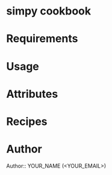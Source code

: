 # simpy cookbook

# Requirements

# Usage

# Attributes

# Recipes

# Author

Author:: YOUR_NAME (<YOUR_EMAIL>)
